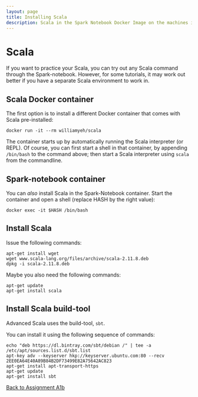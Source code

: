 ```yaml
---
layout: page
title: Installing Scala
description: Scala in the Spark Notebook Docker Image on the machines in the Huygens terminal rooms
---
```


# Scala

If you want to practice your Scala, you can try out any Scala command through the Spark-notebook. However, for some tutorials, it may work out better if you have a separate Scala environment to work in.

## Scala Docker container

The first option is to install a different Docker container that comes with Scala pre-installed:

```
docker run -it --rm williamyeh/scala
```

The container starts up by automatically running the Scala interpreter (or REPL). Of course, you can first start a shell in that container, by appending `/bin/bash` to the command above;
then start a Scala interpreter using `scala` from the commandline.

## Spark-notebook container

You can _also_ install Scala in the Spark-Notebook container.
Start the container and open a shell (replace HASH by the right value):

```
docker exec -it $HASH /bin/bash
```

## Install Scala

Issue the following commands:

```
apt-get install wget
wget www.scala-lang.org/files/archive/scala-2.11.8.deb
dpkg -i scala-2.11.8.deb
```

Maybe you also need the following commands:

```
apt-get update
apt-get install scala

```

## Install Scala build-tool

Advanced Scala uses the build-tool, `sbt`.

You can install it using the following sequence of commands:

```
echo "deb https://dl.bintray.com/sbt/debian /" | tee -a /etc/apt/sources.list.d/sbt.list
apt-key adv --keyserver hkp://keyserver.ubuntu.com:80 --recv 2EE0EA64E40A89B84B2DF73499E82A75642AC823
apt-get install apt-transport-https
apt-get update
apt-get install sbt
```

[Back to Assignment A1b](../assignments/A1b-docker.html)

